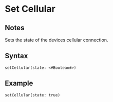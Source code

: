 # Set Cellular
## Notes
Sets the state of the devices cellular connection.
## Syntax
```
setCellular(state: <#Boolean#>)
```
## Example
```
setCellular(state: true)
```